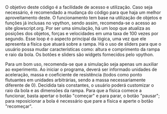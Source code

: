 O objetivo deste código é a facilidade de acesso e utilização. Caso seja necessário, é recomendado a mudança do código para que haja um melhor aproveitamento deste. 
O funcionamento tem base na utilização de objetos e funções já inclusas no vpython, sendo assim, recomenda-se o acesso ao site glowscript.org. 
Por ser uma simulação, há um loop que atualiza as posições dos objetos, forças e velocidades em uma taxa de 100 vezes por segundo. Esse loop é o aspecto principal da lógica, uma vez que ele apresenta a física que atuará sobre a rampa.
Há o uso de sliders para que o usuário possa mudar características como: altura e comprimento da rampa e raio da bola. Os botões e sliders são widgets fornecidos pelo vpython. 

Para um bom uso, recomenda-se que a simulação seja apenas um auxiliar ao experimento.
Ao iniciar o programa, deverá ser informado unidades de aceleração, massa e coeficiente de resistência (todos como ponto flutuantes em unidades arbitrárias, sendo a massa necessariamente diferente de 0). Decidida tais constantes, o usuário poderá customizar o raio da bola e as dimensões da rampa. Para que a física comece a funcionar, basta apertar o botão "começar" e para parar, o botão "pausar"; para reposicionar a bola é necessário que pare a física e aperte o botão "recomeçar".
